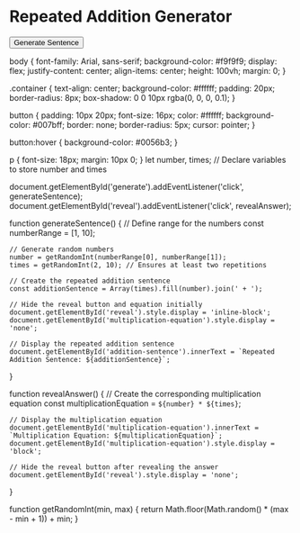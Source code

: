 <html lang="en">
<head>
    <meta charset="UTF-8">
    <meta name="viewport" content="width=device-width, initial-scale=1.0">
    <title>Repeated Addition Generator</title>
    <link rel="stylesheet" href="styles.css">
</head>
<body>
    <div class="container">
        <h1>Repeated Addition Generator</h1>
        <button id="generate">Generate Sentence</button>
        <button id="reveal" style="display:none;">Reveal Answer</button>
        <p id="addition-sentence"></p>
        <p id="multiplication-equation"></p>
    </div>
    <script src="script.js"></script>
</body>
</html>
body {
    font-family: Arial, sans-serif;
    background-color: #f9f9f9;
    display: flex;
    justify-content: center;
    align-items: center;
    height: 100vh;
    margin: 0;
}

.container {
    text-align: center;
    background-color: #ffffff;
    padding: 20px;
    border-radius: 8px;
    box-shadow: 0 0 10px rgba(0, 0, 0, 0.1);
}

button {
    padding: 10px 20px;
    font-size: 16px;
    color: #ffffff;
    background-color: #007bff;
    border: none;
    border-radius: 5px;
    cursor: pointer;
}

button:hover {
    background-color: #0056b3;
}

p {
    font-size: 18px;
    margin: 10px 0;
}
let number, times;  // Declare variables to store number and times

document.getElementById('generate').addEventListener('click', generateSentence);
document.getElementById('reveal').addEventListener('click', revealAnswer);

function generateSentence() {
    // Define range for the numbers
    const numberRange = [1, 10];
    
    // Generate random numbers
    number = getRandomInt(numberRange[0], numberRange[1]);
    times = getRandomInt(2, 10); // Ensures at least two repetitions

    // Create the repeated addition sentence
    const additionSentence = Array(times).fill(number).join(' + ');

    // Hide the reveal button and equation initially
    document.getElementById('reveal').style.display = 'inline-block';
    document.getElementById('multiplication-equation').style.display = 'none';

    // Display the repeated addition sentence
    document.getElementById('addition-sentence').innerText = `Repeated Addition Sentence: ${additionSentence}`;
}

function revealAnswer() {
    // Create the corresponding multiplication equation
    const multiplicationEquation = `${number} * ${times}`;

    // Display the multiplication equation
    document.getElementById('multiplication-equation').innerText = `Multiplication Equation: ${multiplicationEquation}`;
    document.getElementById('multiplication-equation').style.display = 'block';
    
    // Hide the reveal button after revealing the answer
    document.getElementById('reveal').style.display = 'none';
}

function getRandomInt(min, max) {
    return Math.floor(Math.random() * (max - min + 1)) + min;
}

